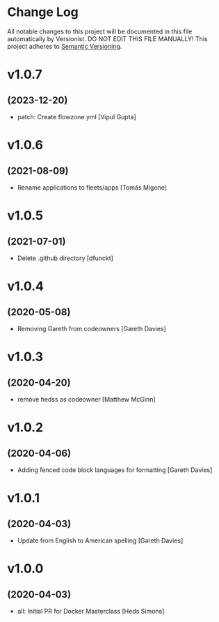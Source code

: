 # Change Log

All notable changes to this project will be documented in this file
automatically by Versionist. DO NOT EDIT THIS FILE MANUALLY!
This project adheres to [Semantic Versioning](http://semver.org/).

# v1.0.7
## (2023-12-20)

* patch: Create flowzone.yml [Vipul Gupta]

# v1.0.6
## (2021-08-09)

* Rename applications to fleets/apps [Tomás Migone]

# v1.0.5
## (2021-07-01)

* Delete .github directory [dfunckt]

# v1.0.4
## (2020-05-08)

* Removing Gareth from codeowners [Gareth Davies]

# v1.0.3
## (2020-04-20)

* remove hedss as codeowner [Matthew McGinn]

# v1.0.2
## (2020-04-06)

* Adding fenced code block languages for formatting [Gareth Davies]

# v1.0.1
## (2020-04-03)

* Update from English to American spelling [Gareth Davies]

# v1.0.0
## (2020-04-03)

* all: Initial PR for Docker Masterclass [Heds Simons]
